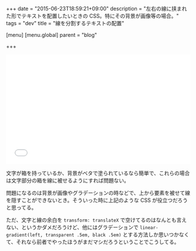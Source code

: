 +++
date = "2015-06-23T18:59:21+09:00"
description = "左右の線に挟まれた形でテキストを配置したいときの CSS。特にその背景が画像等の場合。"
tags = "dev"
title = "線を分割するテキストの配置"

[menu]
  [menu.global]
    parent = "blog"

+++

<iframe width="100%" height="300" src="//jsfiddle.net/thleap/7u5ksp8x/2/embedded/result%2Ccss/" allowfullscreen="allowfullscreen" frameborder="0"></iframe>

文字が箱を持っているか、背景がベタで塗られているなら簡単で、これらの場合は文字部分の箱を線に被せるようにすれば問題ない。

問題になるのは背景が画像やグラデーションの時などで、上から要素を被せて線を隠すことができないとき。そういった時に上記のような CSS が役立つだろうと思ってる。

ただ、文字と線の余白を `transform: translateX` で空けてるのはなんとも言えない、というかダメだろうけど、他にはグラデーションで `linear-gradient(left, transparent .5em, black .5em)` とする方法しか思いつかなくて、それなら前者でやったほうがまだマシだろうということでこうしてる。
